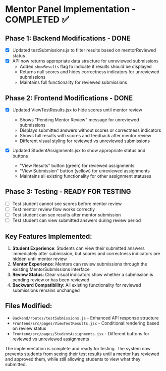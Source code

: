 # Mentor Panel Implementation - COMPLETED ✅

## Phase 1: Backend Modifications - DONE
- [x] Updated testSubmissions.js to filter results based on mentorReviewed status
- [x] API now returns appropriate data structure for unreviewed submissions
  - Added `showResults` flag to indicate if results should be displayed
  - Returns null scores and hides correctness indicators for unreviewed submissions
  - Maintains full functionality for reviewed submissions

## Phase 2: Frontend Modifications - DONE
- [x] Updated ViewTestResults.jsx to hide scores until mentor review
  - Shows "Pending Mentor Review" message for unreviewed submissions
  - Displays submitted answers without scores or correctness indicators
  - Shows full results with scores and feedback after mentor review
  - Different visual styling for reviewed vs unreviewed submissions

- [x] Updated StudentAssignments.jsx to show appropriate status and buttons
  - "View Results" button (green) for reviewed assignments
  - "View Submission" button (yellow) for unreviewed assignments
  - Maintains all existing functionality for other assignment statuses

## Phase 3: Testing - READY FOR TESTING
- [ ] Test student cannot see scores before mentor review
- [ ] Test mentor review flow works correctly  
- [ ] Test student can see results after mentor submission
- [ ] Test student can view submitted answers during review period

## Key Features Implemented:
1. **Student Experience**: Students can view their submitted answers immediately after submission, but scores and correctness indicators are hidden until mentor review
2. **Mentor Experience**: Mentors can review submissions through the existing MentorSubmissions interface
3. **Review Status**: Clear visual indicators show whether a submission is pending review or has been reviewed
4. **Backward Compatibility**: All existing functionality for reviewed submissions remains unchanged

## Files Modified:
- `Backend/routes/testSubmissions.js` - Enhanced API response structure
- `Frontend/src/pages/ViewTestResults.jsx` - Conditional rendering based on review status
- `Frontend/src/pages/StudentAssignments.jsx` - Different buttons for reviewed vs unreviewed assignments

The implementation is complete and ready for testing. The system now prevents students from seeing their test results until a mentor has reviewed and approved them, while still allowing students to view what they submitted.
